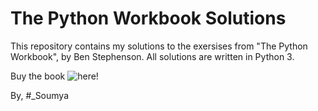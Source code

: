 # The Python Workbook Solutions

This repository contains my solutions to the exersises from "The Python Workbook", by Ben Stephenson. All solutions are 
written in Python 3.

Buy the book ![here](https://www.amazon.com/Python-Workbook-Introduction-Exercises-Solutions/dp/3319142399)!

By, #_Soumya
